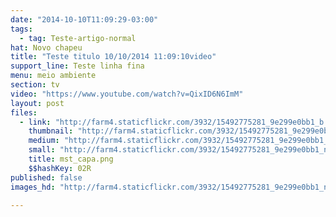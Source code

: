 ```yaml
---
date: "2014-10-10T11:09:29-03:00"
tags:
  - tag: Teste-artigo-normal
hat: Novo chapeu
title: "Teste titulo 10/10/2014 11:09:10video"
support_line: Teste linha fina
menu: meio ambiente
section: tv
video: "https://www.youtube.com/watch?v=QixID6N6ImM"
layout: post
files:
  - link: "http://farm4.staticflickr.com/3932/15492775281_9e299e0bb1_b.jpg"
    thumbnail: "http://farm4.staticflickr.com/3932/15492775281_9e299e0bb1_t.jpg"
    medium: "http://farm4.staticflickr.com/3932/15492775281_9e299e0bb1_z.jpg"
    small: "http://farm4.staticflickr.com/3932/15492775281_9e299e0bb1_n.jpg"
    title: mst_capa.png
    $$hashKey: 02R
published: false
images_hd: "http://farm4.staticflickr.com/3932/15492775281_9e299e0bb1_n.jpg"

---
```

